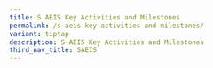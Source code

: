 ```yaml
---
title: S AEIS Key Activities and Milestones
permalink: /s-aeis-key-activities-and-milestones/
variant: tiptap
description: S-AEIS Key Activities and Milestones
third_nav_title: SAEIS
---
```

